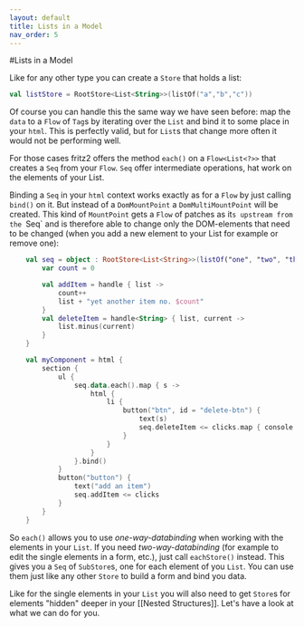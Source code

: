 ```yaml
---
layout: default
title: Lists in a Model
nav_order: 5
---
```

#Lists in a Model

Like for any other type you can create a `Store` that holds a list:

```kotlin
val listStore = RootStore<List<String>>(listOf("a","b","c"))
```

Of course you can handle this the same way we have seen before: map the `data` to a `Flow` of `Tag`s by iterating over the `List` and bind it to some place in your `html`. This is perfectly valid, but for `List`s that change more often it would not be performing well.

For those cases fritz2 offers the method `each()` on a `Flow<List<?>>` that creates a `Seq` from your `Flow`. `Seq` offer intermediate operations, hat work on the elements of your List.

Binding a `Seq` in your `html` context works exactly as for a `Flow` by just calling `bind()` on it. But instead of a `DomMountPoint` a `DomMultiMountPoint` will be created. This kind of `MountPoint` gets a `Flow` of patches as it`s upstream from the `Seq` and is therefore able to change only the DOM-elements that need to be changed (when you add a new element to your List for example or remove one):

```kotlin
    val seq = object : RootStore<List<String>>(listOf("one", "two", "three")) {
        var count = 0

        val addItem = handle { list ->
            count++
            list + "yet another item no. $count"
        }
        val deleteItem = handle<String> { list, current ->
            list.minus(current)
        }
    }

    val myComponent = html {
        section {
            ul {
                seq.data.each().map { s ->
                    html {
                        li {
                            button("btn", id = "delete-btn") {
                                text(s)
                                seq.deleteItem <= clicks.map { console.log("deleting $s"); s }
                            }
                        }
                    }
                }.bind()
            }
            button("button") {
                text("add an item")
                seq.addItem <= clicks
            }
        }
    }
```

So `each()` allows you to use _one-way-databinding_ when working with the elements in your `List`. If you need _two-way-databinding_ (for example to edit the single elements in a form, etc.), just call `eachStore()` instead. This gives you a `Seq` of `SubStore`s, one for each element of you `List`. You can use them just like any other `Store` to build a form and bind you data.

Like for the single elements in your `List` you will also need to get `Store`s for elements "hidden" deeper in your [[Nested Structures]]. Let's have a look at what we can do for you.
